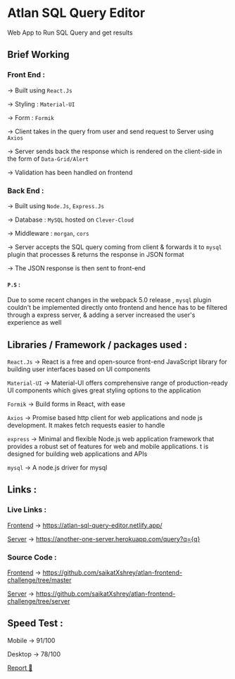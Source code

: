 # Atlan SQL Query Editor

Web App to Run SQL Query and get results

## Brief Working

### Front End :

→ Built using `React.Js`

→ Styling : `Material-UI`

→ Form : `Formik`

→ Client takes in the query from user and send request to Server using `Axios`

→ Server sends back the response which is rendered on the client-side in the form of `Data-Grid/Alert`

→ Validation has been handled on frontend

### Back End :

→ Built using `Node.Js`, `Express.Js`

→ Database : `MySQL` hosted on `Clever-Cloud`

→ Middleware : `morgan`, `cors`

→ Server accepts the SQL query coming from client & forwards it to `mysql` plugin that processes & returns the response in JSON format

→ The JSON response is then sent to front-end

#### `P.S` :

Due to some recent changes in the webpack 5.0 release , `mysql` plugin couldn't be implemented directly onto frontend and hence has to be filtered through a express server, & adding a server increased the user's experience as well

## Libraries / Framework / packages used :

`React.Js` → React is a free and open-source front-end JavaScript library for building user interfaces based on UI components

`Material-UI` → Material-UI offers comprehensive range of production-ready UI components which gives great styling options to the application

`Formik` → Build forms in React, with ease

`Axios` → Promise based http client for web applications and node js development. It makes fetch requests easier to handle

`express` → Minimal and flexible Node.js web application framework that provides a robust set of features for web and mobile applications. t is designed for building web applications and APIs

`mysql` → A node.js driver for mysql

## Links :

### Live Links :

[Frontend](https://atlan-sql-query-editor.netlify.app/) → https://atlan-sql-query-editor.netlify.app/

[Server](https://another-one-server.herokuapp.com/) → https://another-one-server.herokuapp.com/query?q={q}

### Source Code :

[Frontend](https://github.com/saikatXshrey/atlan-frontend-challenge/tree/master) → https://github.com/saikatXshrey/atlan-frontend-challenge/tree/master

[Server](https://github.com/saikatXshrey/atlan-frontend-challenge/tree/server) → https://github.com/saikatXshrey/atlan-frontend-challenge/tree/server

## Speed Test :

Mobile → 91/100

Desktop → 78/100

[Report 🚀](https://www.browserstack.com/speedlab/report/ace52103e09cbe98b5ecedac9f09c5d0b7c35901)
